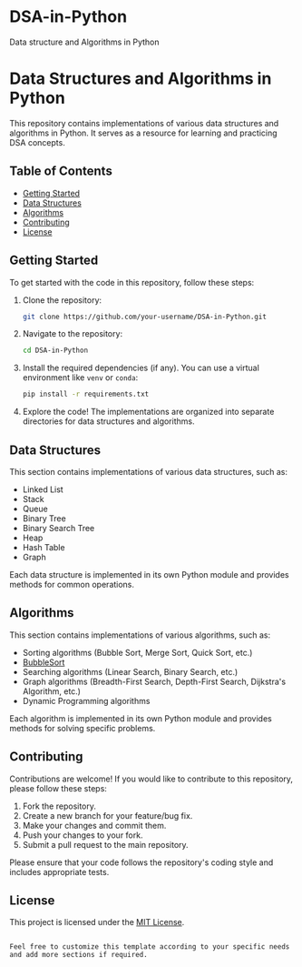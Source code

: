 # DSA-in-Python
Data structure and Algorithms in Python
# Data Structures and Algorithms in Python

This repository contains implementations of various data structures and algorithms in Python. It serves as a resource for learning and practicing DSA concepts.

## Table of Contents

- [Getting Started](#getting-started)
- [Data Structures](#data-structures)
- [Algorithms](#algorithms)
- [Contributing](#contributing)
- [License](#license)

## Getting Started

To get started with the code in this repository, follow these steps:

1. Clone the repository:

   ```bash
   git clone https://github.com/your-username/DSA-in-Python.git
   ```

2. Navigate to the repository:

   ```bash
   cd DSA-in-Python
   ```

3. Install the required dependencies (if any). You can use a virtual environment like `venv` or `conda`:

   ```bash
   pip install -r requirements.txt
   ```

4. Explore the code! The implementations are organized into separate directories for data structures and algorithms.

## Data Structures

This section contains implementations of various data structures, such as:

- Linked List
- Stack
- Queue
- Binary Tree
- Binary Search Tree
- Heap
- Hash Table
- Graph

Each data structure is implemented in its own Python module and provides methods for common operations.

## Algorithms

This section contains implementations of various algorithms, such as:

- Sorting algorithms (Bubble Sort, Merge Sort, Quick Sort, etc.)
- [BubbleSort](#BubbleSort.py) 
- Searching algorithms (Linear Search, Binary Search, etc.)
- Graph algorithms (Breadth-First Search, Depth-First Search, Dijkstra's Algorithm, etc.)
- Dynamic Programming algorithms

Each algorithm is implemented in its own Python module and provides methods for solving specific problems.

## Contributing

Contributions are welcome! If you would like to contribute to this repository, please follow these steps:

1. Fork the repository.
2. Create a new branch for your feature/bug fix.
3. Make your changes and commit them.
4. Push your changes to your fork.
5. Submit a pull request to the main repository.

Please ensure that your code follows the repository's coding style and includes appropriate tests.

## License

This project is licensed under the [MIT License](LICENSE).
```

Feel free to customize this template according to your specific needs and add more sections if required.
